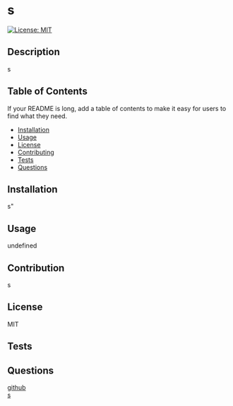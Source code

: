
  # s
  [![License: MIT](https://img.shields.io/badge/License-MIT-yellow.svg)](https://opensource.org/licenses/MIT)
  ## Description
  s
  ## Table of Contents 
  If your README is long, add a table of contents to make it easy for users to find what they need.
  - [Installation](#installation)
  - [Usage](#usage)
  - [License](#license)
  - [Contributing](#contribution)
  - [Tests](#tests)
  - [Questions](#questions)
  ## Installation
s"
  ## Usage
  undefined
  ## Contribution
  s
  ## License
  MIT
  ## Tests
  
  ## Questions
<a href= "https://github.com/ss"> github </a>
<br>
<a href="mailto:s"> s</a>
